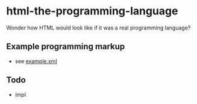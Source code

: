 # html-the-programming-language
Wonder how HTML would look like if it was a real programming language?


## Example programming markup
- see [example.xml](https://github.com/PinkLolicorn/html-the-programming-language/blob/main/example.xml)

## Todo
- Impl
